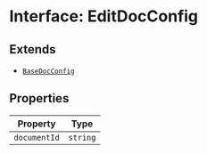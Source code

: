 # Interface: EditDocConfig

## Extends

- [`BaseDocConfig`](../../../DesignConfig.types/interfaces/base-doc-config/index.md)

## Properties

| Property | Type |
| ------ | ------ |
| `documentId` | `string` |
